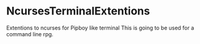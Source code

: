 # NcursesTerminalExtentions
Extentions to ncurses for Pipboy like terminal
This is going to be used for a command line rpg.
